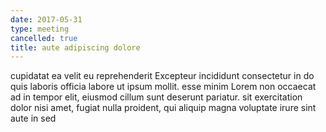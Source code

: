 ```yaml
---
date: 2017-05-31
type: meeting
cancelled: true
title: aute adipiscing dolore
---
```

cupidatat ea velit eu reprehenderit Excepteur incididunt consectetur in do quis laboris officia labore ut ipsum mollit. esse minim Lorem non occaecat ad in tempor elit, eiusmod cillum sunt deserunt pariatur. sit exercitation dolor nisi amet, fugiat nulla proident, qui aliquip magna voluptate irure sint aute in sed